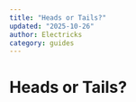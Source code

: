 ```yaml
---
title: "Heads or Tails?"
updated: "2025-10-26"
author: Electricks
category: guides
---
```


# Heads or Tails?

